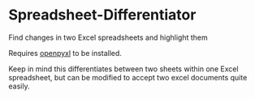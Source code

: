 # Spreadsheet-Differentiator
Find changes in two Excel spreadsheets and highlight them

Requires [openpyxl](https://openpyxl.readthedocs.org/) to be installed.

Keep in mind this differentiates between two sheets within one Excel spreadsheet, but can be modified to accept two excel documents quite easily.
